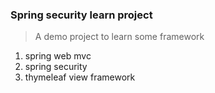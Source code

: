 ### Spring security learn project
>A demo project to learn some framework
1. spring web mvc
2. spring security
3. thymeleaf view framework